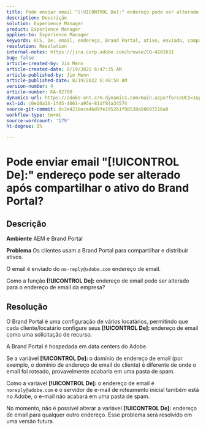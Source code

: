 ```yaml
---
title: Pode enviar email "[!UICONTROL De]:" endereço pode ser alterado após compartilhar o ativo do Brand Portal?
description: Descrição
solution: Experience Manager
product: Experience Manager
applies-to: Experience Manager
keywords: KCS, De, email, endereço, Brand Portal, ativo, enviado, compartilhamento
resolution: Resolution
internal-notes: https://jira.corp.adobe.com/browse/CQ-4201631
bug: false
article-created-by: Jim Menn
article-created-date: 8/19/2022 6:47:35 AM
article-published-by: Jim Menn
article-published-date: 8/19/2022 6:48:50 AM
version-number: 4
article-number: KA-02700
dynamics-url: https://adobe-ent.crm.dynamics.com/main.aspx?forceUCI=1&pagetype=entityrecord&etn=knowledgearticle&id=53c07fcc-8a1f-ed11-b83e-0022480866ad
exl-id: c0e10a16-1f45-4061-a95e-81df84a34574
source-git-commit: 0c3e421beca46d9fe1952b1f98538a50697216a0
workflow-type: tm+mt
source-wordcount: '179'
ht-degree: 1%

---
```


# Pode enviar email &quot;[!UICONTROL De]:&quot; endereço pode ser alterado após compartilhar o ativo do Brand Portal?

## Descrição


<b>Ambiente</b>
AEM e Brand Portal

<b>Problema</b>
Os clientes usam a Brand Portal para compartilhar e distribuir ativos.

O email é enviado do `no-reply@adobe.com` endereço de email.

Como a função <b>[!UICONTROL De]:</b> endereço de email pode ser alterado para o endereço de email da empresa?


## Resolução


O Brand Portal é uma configuração de vários locatários, permitindo que cada cliente/locatário configure seus <b>[!UICONTROL De]:</b> endereço de email como uma solicitação de recurso.

A Brand Portal é hospedada em data centers do Adobe.

Se a variável <b>[!UICONTROL De]: </b>o domínio de endereço de email (por exemplo, o domínio de endereço de email do cliente) é diferente de onde o email foi roteado, provavelmente acabaria em uma pasta de spam.

Como a variável <b>[!UICONTROL De]:</b> o endereço de email é `noreply@adobe.com` e o servidor de e-mail de roteamento inicial também está no Adobe, o e-mail não acabará em uma pasta de spam.

No momento, não é possível alterar a variável <b>[!UICONTROL De]:</b> endereço de email para qualquer outro endereço. Esse problema será resolvido em uma versão futura.
